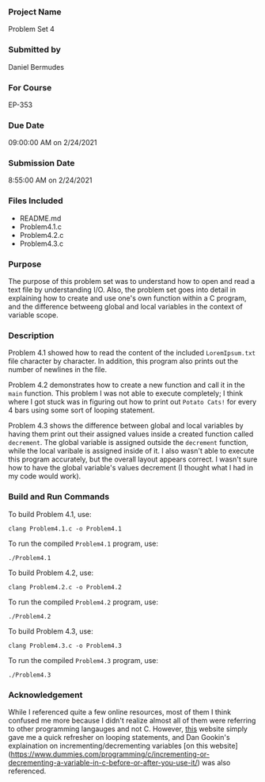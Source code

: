 ### Project Name
Problem Set 4

### Submitted by
Daniel Bermudes

### For Course
EP-353

### Due Date
09:00:00 AM on 2/24/2021

### Submission Date
8:55:00 AM on 2/24/2021

### Files Included
- README.md 
- Problem4.1.c
- Problem4.2.c
- Problem4.3.c

### Purpose
The purpose of this problem set was to understand how to open and read a text file by understanding I/O. Also, the problem set goes into detail in explaining how to create and use one's own function within a C program, and the difference betweeng global and local variables in the context of variable scope.
### Description
Problem 4.1 showed how to read the content of the included `LoremIpsum.txt` file character by character. In addition, this program also prints out the number of newlines in the file.

Problem 4.2 demonstrates how to create a new function and call it in the `main` function. This problem I was not able to execute completely; I think where I got stuck was in figuring out how to print out `Potato Cats!` for every 4 bars using some sort of looping statement.

Problem 4.3 shows the difference between global and local variables by having them print out their assigned values inside a created function called `decrement`. The global variable is assigned outside the `decrement` function, while the local varibale is assigned inside of it. I also wasn't able to execute this program accurately, but the overall layout appears correct. I wasn't sure how to have the global variable's values decrement (I thought what I had in my code would work).

### Build and Run Commands
To build Problem 4.1, use:

	clang Problem4.1.c -o Problem4.1

To run the compiled `Problem4.1` program, use:

	./Problem4.1
	
To build Problem 4.2, use:

	clang Problem4.2.c -o Problem4.2

To run the compiled `Problem4.2` program, use:

	./Problem4.2

To build Problem 4.3, use:

	clang Problem4.3.c -o Problem4.3

To run the compiled `Problem4.3` program, use:

	./Problem4.3
	
### Acknowledgement
While I referenced quite a few online resources, most of them I think confused me more because I didn't realize almost all of them were referring to other programming langauges and not C. However, [this](https://github.com/Roseburrow/Frequency-To-Closest-Midi-Note/blob/master/frequency2closestmidi.c) website simply gave me a quick refresher on looping statements, and Dan Gookin's explaination on incrementing/decrementing variables [on this website] (https://www.dummies.com/programming/c/incrementing-or-decrementing-a-variable-in-c-before-or-after-you-use-it/) was also referenced.